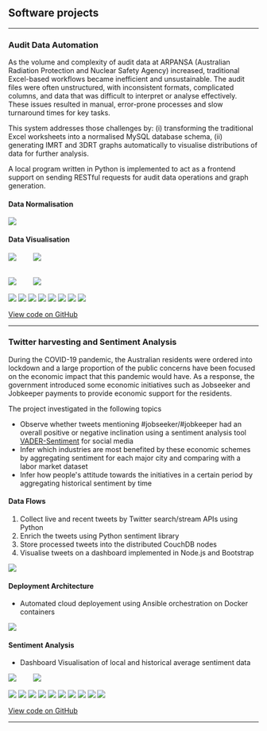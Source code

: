 ## Software projects

---

### Audit Data Automation

As the volume and complexity of audit data at ARPANSA (Australian Radiation Protection and Nuclear Safety Agency) increased, traditional Excel-based workflows became inefficient and unsustainable. The audit files were often unstructured, with inconsistent formats, complicated columns, and data that was difficult to interpret or analyse effectively. These issues resulted in manual, error-prone processes and slow turnaround times for key tasks.

This system addresses those challenges by: (i) transforming the traditional Excel worksheets into a normalised MySQL database schema, (ii) generating IMRT and 3DRT graphs automatically to visualise distributions of data for further analysis.

A local program written in Python is implemented to act as a frontend support on sending RESTful requests for audit data operations and graph generation.

#### Data Normalisation
<img src="images/full.png?raw=true"/>

#### Data Visualisation
<img src="images/fig-1.png?raw=true" style="margin-right: 30px;"/>
<img src="images/fig-2.png?raw=true"/>
<div style="height: 30px;"></div>
<img src="images/fig-3.png?raw=true" style="margin-right: 30px;"/>
<img src="images/fig-4.png?raw=true"/>


[![](https://img.shields.io/badge/Python-white?logo=Python)](#) [![](https://img.shields.io/badge/Django-white?logo=django)](#) [![](https://img.shields.io/badge/MySQL-white?logo=mysql)](#) [![](https://img.shields.io/badge/Docker-white?logo=docker)](#) [![](https://img.shields.io/badge/Bash-white?logo=gnubash)](#) [![](https://img.shields.io/badge/Matplotlib-white?logo=matplotlib)](#)
[![](https://img.shields.io/badge/NumPy-white?logo=numpy)](#) [![](https://img.shields.io/badge/pandas-white?logo=pandas)](#)


[View code on GitHub](https://github.com/MEICHENLIN/arpansa-audit-automation)

---

### Twitter harvesting and Sentiment Analysis

During the COVID-19 pandemic, the Australian residents were ordered into lockdown and a large
proportion of the public concerns have been focused on the economic impact that this pandemic
would have. As a response, the government introduced some economic initiatives such as Jobseeker and Jobkeeper payments to provide economic support for the residents.

The project investigated in the following topics
* Observe whether tweets mentioning #jobseeker/#jobkeeper had an overall positive or negative inclination using a sentiment analysis tool [VADER-Sentiment](https://github.com/cjhutto/vaderSentiment) for social media
* Infer which industries are most benefited by these economic schemes by aggregating sentiment for each major city and comparing with a labor market dataset
* Infer how people's attitude towards the initiatives in a certain period by aggregating historical sentiment by time


#### Data Flows
1. Collect live and recent tweets by Twitter search/stream APIs using Python
2. Enrich the tweets using Python sentiment library
3. Store processed tweets into the distributed CouchDB nodes
4. Visualise tweets on a dashboard implemented in Node.js and Bootstrap

<img src="images/twitter-data-flow.png?raw=true"/>

#### Deployment Architecture
* Automated cloud deployement using Ansible orchestration on Docker containers

<img src="images/twitter-deployment.png?raw=true"/>

#### Sentiment Analysis
* Dashboard Visualisation of local and historical average sentiment data

<img src="images/historical-sentiment.png?raw=true" style="margin-right: 30px;"/>
<img src="images/location-sentiment.png?raw=true"/>


[![](https://img.shields.io/badge/Python-white?logo=Python)](#) [![](https://img.shields.io/badge/Node.js-white?logo=nodedotjs)](#) [![](https://img.shields.io/badge/Express-white?logo=express)](#
) [![](https://img.shields.io/badge/Bootstrap-white?logo=bootstrap)](#) [![](https://img.shields.io/badge/CouchDB-white?logo=apachecouchdb)](#) [![](https://img.shields.io/badge/Ansible-white?logo=ansible)](#) [![](https://img.shields.io/badge/Docker-white?logo=docker)](#) [![](https://img.shields.io/badge/Bash-white?logo=gnubash)](#) [![](https://img.shields.io/badge/NumPy-white?logo=numpy)](#) [![](https://img.shields.io/badge/pandas-white?logo=pandas)](#)

[View code on GitHub](link)

---
